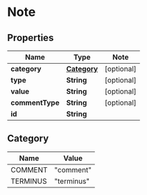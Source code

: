 # Note

## Properties

Name | Type | Note
---- | ---- | ----
**category** | [**Category**](#Category) | [optional] 
**type** | **String** | [optional] 
**value** | **String** | [optional] 
**commentType** | **String** | [optional] 
**id** | **String** | 

## Category

Name | Value
---- | -----
COMMENT | "comment"
TERMINUS | "terminus"

